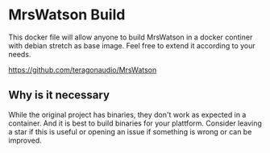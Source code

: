 # MrsWatson Build

This docker file will allow anyone to build MrsWatson in a docker continer with debian stretch as base image. Feel free to extend it according to your needs.

https://github.com/teragonaudio/MrsWatson


## Why is it necessary 
While the original project has binaries, they don't work as expected in a container. And it is best to build binaries for your plattform. 
Consider leaving a star if this is useful or opening an issue if something is wrong or can be improved.

